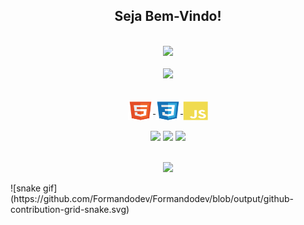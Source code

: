 
<div align="center">
<h2> Seja Bem-Vindo!</h2>
</div>
</br>
<div align="center">
  <div align="center">
  <a href="https://github.com/LucasSeabraa">
    <img height="180em" src="https://github-readme-stats.vercel.app/api?username=LucasSeabraa&show_icons=true&theme=dark&include_all_commits=true&count_private=true"/>
    </div>
</br>
<div align="center">
    <img height="140em" src="https://github-readme-stats.vercel.app/api/top-langs/?username=formandodev&layout=compact&langs_count=7&theme=dark"/>
</div>
</div>
</br>
 <div align="center">
<div style="display: inline_block"><br>
  <img align="center" alt="Formando -HTML" height="30" width="40" src="https://raw.githubusercontent.com/devicons/devicon/master/icons/html5/html5-original.svg">
  <img align="center" alt="Formando-CSS" height="30" width="40" src="https://raw.githubusercontent.com/devicons/devicon/master/icons/css3/css3-original.svg">
  <img align="center" alt="Formando-Js" height="30" width="40" src="https://raw.githubusercontent.com/devicons/devicon/master/icons/javascript/javascript-plain.svg">
</div>
 </div>
 </br>
 <div align="center">
  <a href="https://www.instagram.com/seabra.lucass/" target="_blank"><img src="https://img.shields.io/badge/-Instagram-%23E4405F?style=for-the-badge&logo=instagram&logoColor=white" target="_blank"></a> 
  <a href = "mailto:seabraa.lucas@gmail.com"><img src="https://img.shields.io/badge/-Gmail-%23333?style=for-the-badge&logo=gmail&logoColor=white" target="_blank"></a>
  <a href="https://www.linkedin.com/in/lucas-seabra-040248227/" target="_blank"><img src="https://img.shields.io/badge/-LinkedIn-%230077B5?style=for-the-badge&logo=linkedin&logoColor=white" target="_blank"></a> 
</div>
</br>
<p align="center">   <img alingn="center" src="https://profile-counter.glitch.me/LucasSeabraa/count.svg" /></p>
![snake gif](https://github.com/Formandodev/Formandodev/blob/output/github-contribution-grid-snake.svg)
